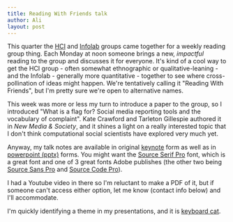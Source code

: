 ```yaml
---
title: Reading With Friends talk
author: Ali
layout: post
---
```


This quarter the [HCI][hcigroup] and [Infolab][infolabgroup] groups came together for a weekly reading group thing. Each Monday at noon someone brings a new, *impactful* reading to the group and discusses it for everyone. It's kind of a cool way to get the HCI group - often somewhat ethnographic or qualitative-leaning - and the Infolab - generally more quantitative - together to see where cross-pollination of ideas might happen. We're tentatively calling it "Reading With Friends", but I'm pretty sure we're open to alternative names.

This week was more or less my turn to introduce a paper to the group, so I introduced "What is a flag for? Social media reporting tools and the vocabulary of complaint". Kate Crawford and Tarleton Gillespie authored it in *New Media & Society*, and it shines a light on a really interested topic that I don't think computational social scientists have explored very much yet.

Anyway, my talk notes are available in original [keynote][presentationkeynote] form as well as in [powerpoint (pptx)][presentationpptx] forms. You might want the [Source Serif Pro][source serif] font, which is a great font and one of 3 great fonts Adobe publishes (the other two being [Source Sans Pro][source sans] and [Source Code Pro][source code]).

I had a Youtube video in there so I'm reluctant to make a PDF of it, but if someone can't access either option, let me know (contact info below) and I'll accommodate.

I'm quickly identifying a theme in my presentations, and it is [keyboard cat][keyboardcat].

[hcigroup]: //hci.stanford.edu/
[infolabgroup]: //infolab.stanford.edu/
[presentationkeynote]: /presentations/flags.key
[presentationpptx]: /presentations/flags.pptx
[keyboardcat]: //www.youtube.com/watch?v=J---aiyznGQ
[source serif]: //github.com/adobe-fonts/source-serif-pro
[source code]: //github.com/adobe-fonts/source-code-pro
[source sans]: //github.com/adobe-fonts/source-sans-pro